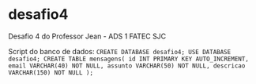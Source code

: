 # desafio4
Desafio 4 do Professor Jean - ADS 1 FATEC SJC

Script do banco de dados:
``
CREATE DATABASE desafio4;
USE DATABASE desafio4;
CREATE TABLE mensagens( id INT PRIMARY KEY AUTO_INCREMENT, email VARCHAR(40) NOT NULL, assunto VARCHAR(50) NOT NULL, descricao VARCHAR(150) NOT NULL );
``
